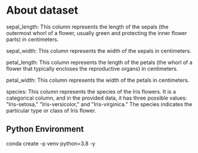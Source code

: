 # About dataset
sepal_length: This column represents the length of the sepals (the outermost whorl of a flower, usually green and protecting the inner flower parts) in centimeters.

sepal_width: This column represents the width of the sepals in centimeters.

petal_length: This column represents the length of the petals (the whorl of a flower that typically encloses the reproductive organs) in centimeters.

petal_width: This column represents the width of the petals in centimeters.

species: This column represents the species of the Iris flowers. It is a categorical column, and in the provided data, it has three possible values: "Iris-setosa," "Iris-versicolor," and "Iris-virginica." The species indicates the particular type or class of Iris flower.


## Python Environment
conda create -p venv python=3.8 -y

